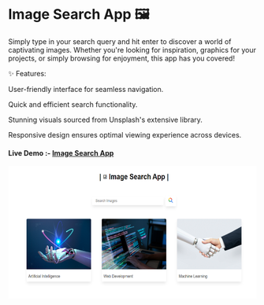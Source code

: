 # Image Search App 🖼️

Simply type in your search query and hit enter to discover a world of captivating images. Whether you're looking for inspiration, graphics for your projects, or simply browsing for enjoyment, this app has you covered!

✨ Features:
<p> User-friendly interface for seamless navigation.</p>
<p> Quick and efficient search functionality.</p>
<p> Stunning visuals sourced from Unsplash's extensive library.</p>
<p> Responsive design ensures optimal viewing experience across devices.</p>




<h4>Live Demo :-  <a href=""> Image Search App </a> </h4>

<img src="https://github.com/sudhanshu1313/Searchimageapp/blob/main/Image_Search%20App.png" alt="Image Search App" width="580" height="270px">
